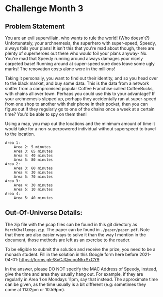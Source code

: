 # Challenge Month 3

## Problem Statement
You are an evil supervillain, who wants to rule the world! (Who doesn't?)
Unfortunately, your archnemesis, the superhero with super-speed, Speedy, always foils your plans!
It isn't this that you're mad about though, there are plenty of superheroes out there who would foil your plans anyway- No.
You're mad that Speedy running around always damages your nicely carpeted base! Running around at super-speed sure does
leave some ugly marks! The renovation costs alone were in the millions!

Taking it personally, you want to find out their identity, and so you head over to the black market, and buy some data. 
This is the data from a network sniffer from a compromised popular Coffee Franchise called  CoffeeBucks, with chains all over town. 
Perhaps you could use this to your advantage? If your archnemesis slipped up, perhaps they accidentally ran at super-speed
from one shop to another with their phone in their pocket, then you can figure out if they regularly go to one of the chains once a week at a certain time? 
You'd be able to spy on them then!

Using a map, you map out the locations and the minimum amount of time it would take for a non-superpowered individual without superspeed to travel to the location.

```
Area 1:
    Area 2: 5 minutes
    Area 3: 65 minutes
    Area 4: 40 minutes
    Area 5: 80 minutes
Area 2:
    Area 3: 60 minutes
    Area 4: 30 minutes
    Area 5: 70 minutes
Area 3:
    Area 4: 30 minutes
    Area 5: 10 minutes
Area 4:
    Area 5: 40 minutes
```

## Out-Of-Universe Details:

The zip file with the pcap files can be found in this git directory as `MarchChallenge.zip`.
The paper can be found in `./paper/paper.pdf`. Note that there are also easier ways to solve it than
the way I mention in the document, those methods are left as an exercise to the reader.

To be eligible to submit the solution and receive the prize, you need to be a monash student.
Fill in the solution in this Google form here before 2021-04-01: https://forms.gle/8xCJQvcooNhxSxCY9

In the answer, please DO NOT specify the MAC Address of Speedy, instead, give the time and area they usually hang out. For example, if they are regularly in Area 1 on Mondays 11pm, say that instead. The approximate time can be given, as the time usually is a bit different (e.g: sometimes they come at 11:02pm or 10:59pm).
